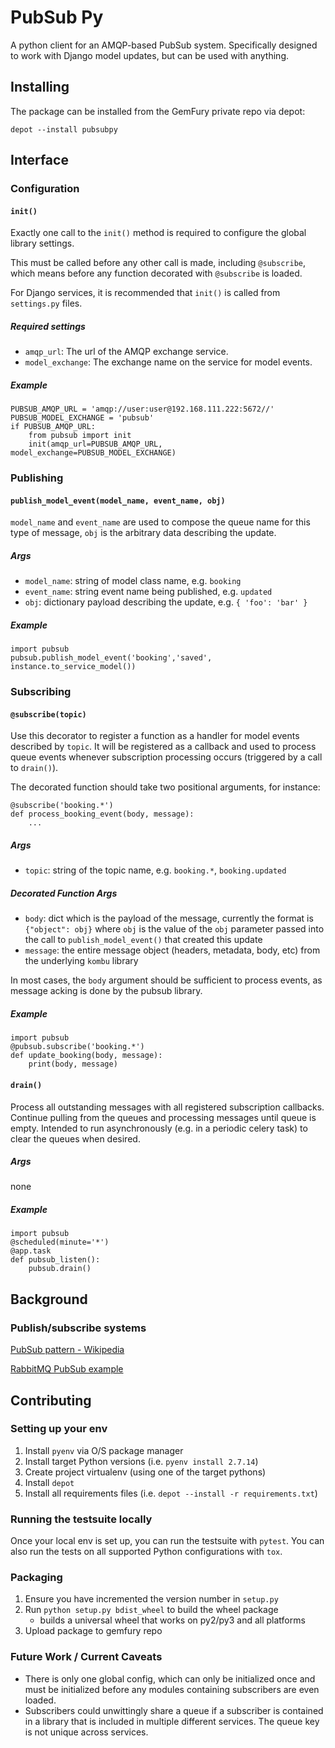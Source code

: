 # PubSub Py

A python client for an AMQP-based PubSub system. Specifically designed to work with Django model updates, but can be used with anything.

## Installing

The package can be installed from the GemFury private repo via depot:
```
depot --install pubsubpy
```

## Interface

### Configuration

#### `init()`

Exactly one call to the `init()` method is required to configure the global library settings.

This must be called before any other call is made, including `@subscribe`, which means before any function decorated with `@subscribe` is loaded.

For Django services, it is recommended that `init()` is called from `settings.py` files.

##### Required settings
* `amqp_url`: The url of the AMQP exchange service.
* `model_exchange`: The exchange name on the service for model events.

##### Example
```
PUBSUB_AMQP_URL = 'amqp://user:user@192.168.111.222:5672//'
PUBSUB_MODEL_EXCHANGE = 'pubsub'
if PUBSUB_AMQP_URL:
    from pubsub import init
    init(amqp_url=PUBSUB_AMQP_URL, model_exchange=PUBSUB_MODEL_EXCHANGE)
```

### Publishing

#### `publish_model_event(model_name, event_name, obj)`

`model_name` and `event_name` are used to compose the queue name for this type of message, `obj` is the arbitrary data describing the update.

##### Args
* `model_name`: string of model class name, e.g. `booking`
* `event_name`: string event name being published, e.g. `updated`
* `obj`: dictionary payload describing the update, e.g. `{ 'foo': 'bar' }`

##### Example
```
import pubsub
pubsub.publish_model_event('booking','saved', instance.to_service_model())
```

### Subscribing

#### `@subscribe(topic)`

Use this decorator to register a function as a handler for model events described by `topic`. It will be registered as a callback and used to process queue events whenever subscription processing occurs (triggered by a call to `drain()`).

The decorated function should take two positional arguments, for instance:
```
@subscribe('booking.*')
def process_booking_event(body, message):
    ...
```

##### Args
* `topic`: string of the topic name, e.g. `booking.*`, `booking.updated`

##### Decorated Function Args
* `body`: dict which is the payload of the message, currently the format is `{"object": obj}` where `obj` is the value of the `obj` parameter passed into the call to `publish_model_event()` that created this update
* `message`: the entire message object (headers, metadata, body, etc) from the underlying `kombu` library

In most cases, the `body` argument should be sufficient to process events, as message acking is done by the pubsub library.

##### Example
```
import pubsub
@pubsub.subscribe('booking.*')
def update_booking(body, message):
    print(body, message)
```

#### `drain()`

Process all outstanding messages with all registered subscription callbacks. Continue pulling from the queues and processing messages until queue is empty. Intended to run asynchronously (e.g. in a periodic celery task) to clear the queues when desired.

##### Args
none

##### Example
```
import pubsub
@scheduled(minute='*')
@app.task
def pubsub_listen():
    pubsub.drain()
```

## Background

### Publish/subscribe systems

[PubSub pattern - Wikipedia](https://en.wikipedia.org/wiki/Publish%E2%80%93subscribe_pattern)

[RabbitMQ PubSub example](https://www.rabbitmq.com/tutorials/tutorial-three-python.html)

## Contributing

### Setting up your env

1. Install `pyenv` via O/S package manager
1. Install target Python versions (i.e. `pyenv install 2.7.14`)
1. Create project virtualenv (using one of the target pythons)
1. Install `depot`
1. Install all requirements files (i.e. `depot --install -r requirements.txt`)

### Running the testsuite locally

Once your local env is set up, you can run the testsuite with `pytest`.
You can also run the tests on all supported Python configurations with `tox`.

### Packaging

1. Ensure you have incremented the version number in `setup.py`
1. Run `python setup.py bdist_wheel` to build the wheel package
    * builds a universal wheel that works on py2/py3 and all platforms
1. Upload package to gemfury repo

### Future Work / Current Caveats

* There is only one global config, which can only be initialized once and must be initialized before any modules containing subscribers are even loaded.
* Subscribers could unwittingly share a queue if a subscriber is contained in a library that is included in multiple different services. The queue key is not unique across services.
